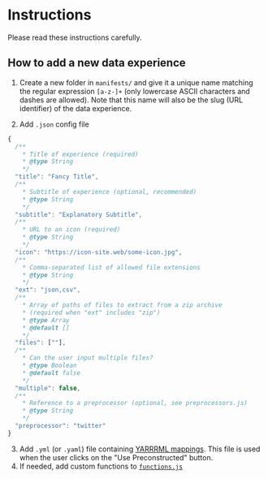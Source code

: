 # Instructions

Please read these instructions carefully.

## How to add a new data experience

1. Create a new folder in `manifests/` and give it a unique name matching the regular expression `[a-z-]+` (only lowercase ASCII characters and dashes are allowed). Note that this name will also be the slug (URL identifier) of the data experience.

2. Add `.json` config file

```js
{
  /**
    * Title of experience (required)
    * @type String
    */
  "title": "Fancy Title",
  /**
    * Subtitle of experience (optional, recommended)
    * @type String
    */
  "subtitle": "Explanatory Subtitle",
  /**
    * URL to an icon (required)
    * @type String
    */
  "icon": "https://icon-site.web/some-icon.jpg",
  /**
    * Comma-separated list of allowed file extensions
    * @type String
    */
  "ext": "json,csv",
  /**
    * Array of paths of files to extract from a zip archive
    * (required when "ext" includes "zip")
    * @type Array
    * @default []
    */
  "files": [""],
  /**
    * Can the user input multiple files?
    * @type Boolean
    * @default false
    */
  "multiple": false,
  /**
    * Reference to a preprocessor (optional, see preprocessors.js)
    * @type String
    */
  "preprocessor": "twitter"
}
```

3. Add `.yml` (or `.yaml`) file containing [YARRRML mappings](https://rml.io/yarrrml/). This file is used when the user clicks on the "Use Preconstructed" button.
4. If needed, add custom functions to [`functions.js`](https://github.com/hestiaAI/hestia-rml-demo/edit/master/manifests/functions.js)

